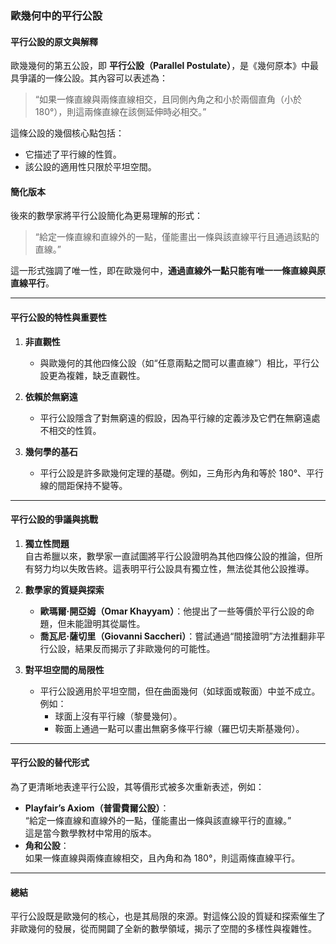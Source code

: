 ### **歐幾何中的平行公設**

#### **平行公設的原文與解釋**
歐幾幾何的第五公設，即 **平行公設（Parallel Postulate）**，是《幾何原本》中最具爭議的一條公設。其內容可以表述為：

> “如果一條直線與兩條直線相交，且同側內角之和小於兩個直角（小於 180°），則這兩條直線在該側延伸時必相交。”

這條公設的幾個核心點包括：
- 它描述了平行線的性質。
- 該公設的適用性只限於平坦空間。

#### **簡化版本**
後來的數學家將平行公設簡化為更易理解的形式：
> “給定一條直線和直線外的一點，僅能畫出一條與該直線平行且通過該點的直線。”

這一形式強調了唯一性，即在歐幾何中，**通過直線外一點只能有唯一一條直線與原直線平行**。

---

#### **平行公設的特性與重要性**
1. **非直觀性**  
   - 與歐幾何的其他四條公設（如“任意兩點之間可以畫直線”）相比，平行公設更為複雜，缺乏直觀性。

2. **依賴於無窮遠**  
   - 平行公設隱含了對無窮遠的假設，因為平行線的定義涉及它們在無窮遠處不相交的性質。

3. **幾何學的基石**  
   - 平行公設是許多歐幾何定理的基礎。例如，三角形內角和等於 180°、平行線的間距保持不變等。

---

#### **平行公設的爭議與挑戰**
1. **獨立性問題**  
   自古希臘以來，數學家一直試圖將平行公設證明為其他四條公設的推論，但所有努力均以失敗告終。這表明平行公設具有獨立性，無法從其他公設推導。

2. **數學家的質疑與探索**  
   - **歐瑪爾·開亞姆（Omar Khayyam）**：他提出了一些等價於平行公設的命題，但未能證明其從屬性。  
   - **喬瓦尼·薩切里（Giovanni Saccheri）**：嘗試通過“間接證明”方法推翻非平行公設，結果反而揭示了非歐幾何的可能性。

3. **對平坦空間的局限性**  
   - 平行公設適用於平坦空間，但在曲面幾何（如球面或鞍面）中並不成立。例如：
     - 球面上沒有平行線（黎曼幾何）。
     - 鞍面上通過一點可以畫出無窮多條平行線（羅巴切夫斯基幾何）。

---

#### **平行公設的替代形式**
為了更清晰地表達平行公設，其等價形式被多次重新表述，例如：
- **Playfair’s Axiom（普雷費爾公設）**：  
  “給定一條直線和直線外的一點，僅能畫出一條與該直線平行的直線。”  
  這是當今數學教材中常用的版本。
- **角和公設**：  
  如果一條直線與兩條直線相交，且內角和為 180°，則這兩條直線平行。

---

#### **總結**
平行公設既是歐幾何的核心，也是其局限的來源。對這條公設的質疑和探索催生了非歐幾何的發展，從而開闢了全新的數學領域，揭示了空間的多樣性與複雜性。